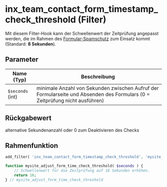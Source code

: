 # inx_team_contact_form_timestamp_check_threshold (Filter)

Mit diesem Filter-Hook kann der Schwellenwert der Zeitprüfung angepasst werden, die im Rahmen des [Formular-Spamschutz](../komponenten/kontaktformular?id=spamschutz) zum Einsatz kommt (Standard: **8 Sekunden**).

## Parameter

| Name (Typ) | Beschreibung |
| ---------- | ------------ |
| `$seconds` (int) | minimale Anzahl von Sekunden zwischen Aufruf der Formularseite und Absenden des Formulars (0 = Zeitprüfung nicht ausführen) |

## Rückgabewert

alternative Sekundenanzahl oder 0 zum Deaktivieren des Checks

## Rahmenfunktion

[](_info-snippet-einbindung.md ':include')

```php
add_filter( 'inx_team_contact_form_timestamp_check_threshold', 'mysite_adjust_form_time_check_threshold' );

function mysite_adjust_form_time_check_threshold( $seconds ) {
	// Schwellenwert für die Zeitprüfung auf 16 Sekunden erhöhen.
	return 16;
} // mysite_adjust_form_time_check_threshold
```

[](_backlink.md ':include')